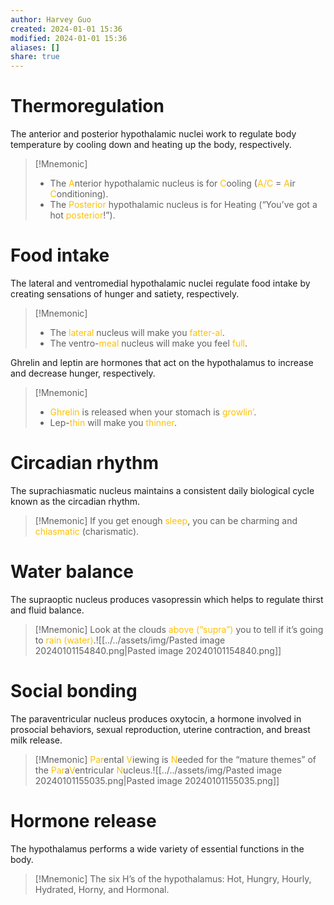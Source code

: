 ```yaml
---
author: Harvey Guo
created: 2024-01-01 15:36
modified: 2024-01-01 15:36
aliases: []
share: true
---
```

# Thermoregulation
The anterior and posterior hypothalamic nuclei work to regulate body temperature by cooling down and heating up the body, respectively.
>[!Mnemonic] 
>- The <font color="#ffc000">A</font>nterior hypothalamic nucleus is for <font color="#ffc000">C</font>ooling (<font color="#ffc000">A/C</font> = <font color="#ffc000">A</font>ir <font color="#ffc000">C</font>onditioning).
>- The <font color="#ffc000">Posterior</font> hypothalamic nucleus is for Heating (“You’ve got a hot <font color="#ffc000">posterior</font>!”).

# Food intake
The lateral and ventromedial hypothalamic nuclei regulate food intake by creating sensations of hunger and satiety, respectively.
>[!Mnemonic] 
>- The <font color="#ffc000">lateral</font> nucleus will make you <font color="#ffc000">fatter-al</font>. 
>- The ventro-<font color="#ffc000">meal</font> nucleus will make you feel <font color="#ffc000">full</font>.

Ghrelin and leptin are hormones that act on the hypothalamus to increase and decrease hunger, respectively.
>[!Mnemonic] 
>- <font color="#ffc000">Ghrelin</font> is released when your stomach is <font color="#ffc000">growlin’</font>. 
>- Lep-<font color="#ffc000">thin</font> will make you <font color="#ffc000">thinner</font>.

# Circadian rhythm
The suprachiasmatic nucleus maintains a consistent daily biological cycle known as the circadian rhythm.
>[!Mnemonic] 
>If you get enough <font color="#ffc000">sleep</font>, you can be charming and <font color="#ffc000">chiasmatic</font> (charismatic).

# Water balance
The supraoptic nucleus produces vasopressin which helps to regulate thirst and fluid balance.
>[!Mnemonic] 
>Look at the clouds <font color="#ffc000">above (“supra”)</font> you to tell if it’s going to <font color="#ffc000">rain (water)</font>.![[../../assets/img/Pasted image 20240101154840.png|Pasted image 20240101154840.png]]

# Social bonding
The paraventricular nucleus produces oxytocin, a hormone involved in prosocial behaviors, sexual reproduction, uterine contraction, and breast milk release.
>[!Mnemonic] 
><font color="#ffc000">Par</font>ental <font color="#ffc000">V</font>iewing is <font color="#ffc000">N</font>eeded for the “mature themes” of the <font color="#ffc000">Par</font>a<font color="#ffc000">V</font>entricular <font color="#ffc000">N</font>ucleus.![[../../assets/img/Pasted image 20240101155035.png|Pasted image 20240101155035.png]]

# Hormone release
The hypothalamus performs a wide variety of essential functions in the body.
>[!Mnemonic] 
>The six H’s of the hypothalamus: Hot, Hungry, Hourly, Hydrated, Horny, and Hormonal.